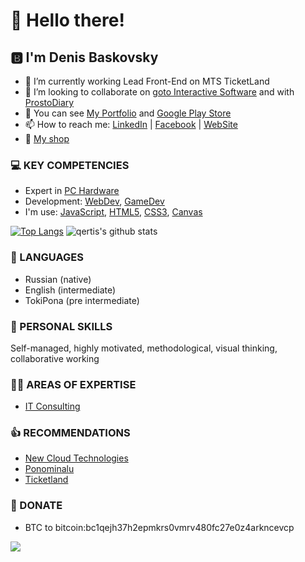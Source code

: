 # 👋 Hello there!

## 🅱️ I'm Denis Baskovsky 
- 🔭 I’m currently working Lead Front-End on MTS TicketLand
- 👯 I’m looking to collaborate on [goto Interactive Software](https://gotointeractive.com/) and with [ProstoDiary](https://prosto-diary.gotointeractive.com/)
- 💼 You can see [My Portfolio](https://portfolio.baskovsky.ru) and [Google Play Store](https://play.google.com/store/apps/developer?id=goto+Interactive+Software)
- 📫 How to reach me: [LinkedIn](https://linkedin.com/in/baskovsky) | [Facebook](https://www.facebook.com/baskovsky.ru) | [WebSite](https://baskovsky.ru/feedback/)
- 🛒 [My shop](https://baskovsky.ru/shop/)

### 💻 KEY COMPETENCIES 
- Expert in [PC Hardware](https://baskovsky.ru/category/review/hardware/)
- Development: [WebDev](https://baskovsky.ru/category/development/webdev/), [GameDev](https://baskovsky.ru/category/development/gamedev/)
- I'm use: [JavaScript](https://baskovsky.ru/tag/javascript), [HTML5](https://baskovsky.ru/tag/html), [CSS3](https://baskovsky.ru/tag/css/), [Canvas](https://baskovsky.ru/tag/canvas/)

[![Top Langs](https://github-readme-stats.vercel.app/api/top-langs/?username=qertis&theme=radical)](https://github.com/qertis)
![qertis's github stats](https://github-readme-stats.vercel.app/api/?username=qertis&show_icons=false&theme=radical)

### 👅 LANGUAGES 
- Russian (native) 
- English (intermediate) 
- TokiPona (pre intermediate)

### 🥷 PERSONAL SKILLS 
Self-managed, highly motivated, methodological, visual thinking, collaborative working

### 👨‍💻 AREAS OF EXPERTISE 
- [IT Consulting](https://baskovsky.ru/category/consulting/)

### 👍 RECOMMENDATIONS 
- [New Cloud Technologies](https://baskovsky.ru/2017/06/рекомендательное-письмо-new-cloud-technologies/)
- [Ponominalu](https://baskovsky.ru/2021/01/рекомендательное-письмо-ponominalu/)
- [Ticketland](https://baskovsky.ru/2021/02/рекомендательное-письмо-ticketland/)

### 🤑 DONATE
- BTC to bitcoin:bc1qejh37h2epmkrs0vmrv480fc27e0z4arkncevcp

![](https://komarev.com/ghpvc/?username=qertis)
